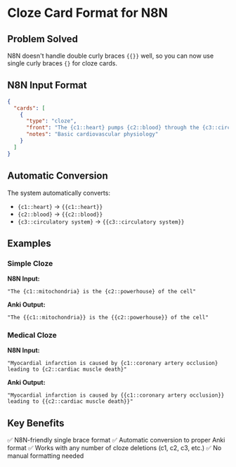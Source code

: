 # Cloze Card Format for N8N

## Problem Solved

N8N doesn't handle double curly braces `{{}}` well, so you can now use single curly braces `{}` for cloze cards.

## N8N Input Format

```json
{
  "cards": [
    {
      "type": "cloze",
      "front": "The {c1::heart} pumps {c2::blood} through the {c3::circulatory system}",
      "notes": "Basic cardiovascular physiology"
    }
  ]
}
```

## Automatic Conversion

The system automatically converts:
- `{c1::heart}` → `{{c1::heart}}`
- `{c2::blood}` → `{{c2::blood}}`  
- `{c3::circulatory system}` → `{{c3::circulatory system}}`

## Examples

### Simple Cloze
**N8N Input:**
```
"The {c1::mitochondria} is the {c2::powerhouse} of the cell"
```

**Anki Output:**
```
"The {{c1::mitochondria}} is the {{c2::powerhouse}} of the cell"
```

### Medical Cloze
**N8N Input:**
```
"Myocardial infarction is caused by {c1::coronary artery occlusion} leading to {c2::cardiac muscle death}"
```

**Anki Output:**
```
"Myocardial infarction is caused by {{c1::coronary artery occlusion}} leading to {{c2::cardiac muscle death}}"
```

## Key Benefits

✅ N8N-friendly single brace format
✅ Automatic conversion to proper Anki format
✅ Works with any number of cloze deletions (c1, c2, c3, etc.)
✅ No manual formatting needed